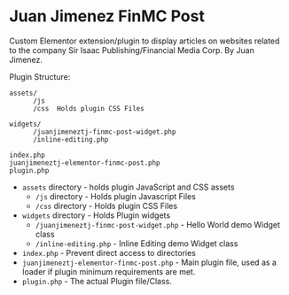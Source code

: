 # Juan Jimenez FinMC Post

Custom Elementor extension/plugin to display articles on websites related to the company Sir Isaac Publishing/Financial Media Corp. By Juan Jimenez.

Plugin Structure: 
```
assets/
      /js   
      /css  Holds plugin CSS Files
      
widgets/
      /juanjimeneztj-finmc-post-widget.php
      /inline-editing.php
      
index.php
juanjimeneztj-elementor-finmc-post.php
plugin.php
```


* `assets` directory - holds plugin JavaScript and CSS assets
  * `/js` directory - Holds plugin Javascript Files
  * `/css` directory - Holds plugin CSS Files
* `widgets` directory - Holds Plugin widgets
  * `/juanjimeneztj-finmc-post-widget.php` - Hello World demo Widget class
  * `/inline-editing.php` - Inline Editing demo Widget class
* `index.php`	- Prevent direct access to directories
* `juanjimeneztj-elementor-finmc-post.php`	- Main plugin file, used as a loader if plugin minimum requirements are met.
* `plugin.php` - The actual Plugin file/Class.
